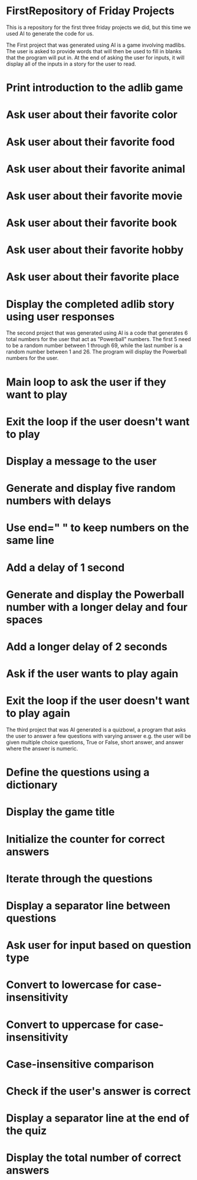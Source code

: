# FirstRepository of Friday Projects

This is a repository for the first three friday projects we did, but this time we used AI to generate the code
for us.

The First project that was generated using AI is a game involving madlibs. The user is asked to provide words
that will then be used to fill in blanks that the program will put in. At the end of asking the user for inputs,
it will display all of the inputs in a story for the user to read.

# Print introduction to the adlib game
# Ask user about their favorite color
# Ask user about their favorite food
# Ask user about their favorite animal
# Ask user about their favorite movie
# Ask user about their favorite book
# Ask user about their favorite hobby
# Ask user about their favorite place
# Display the completed adlib story using user responses

The second project that was generated using AI is a code that generates 6 total numbers for the user that act as
"Powerball" numbers. The first 5 need to be a random number between 1 through 69, while the last number is 
a random number between 1 and 26. The program will display the Powerball numbers for the user.

# Main loop to ask the user if they want to play
# Exit the loop if the user doesn't want to play
# Display a message to the user
# Generate and display five random numbers with delays
# Use end=" " to keep numbers on the same line
# Add a delay of 1 second
# Generate and display the Powerball number with a longer delay and four spaces
# Add a longer delay of 2 seconds
# Ask if the user wants to play again
# Exit the loop if the user doesn't want to play again

The third project that was AI generated is a quizbowl, a program that asks the user to answer a few questions with varying answer e.g. the user will be given multiple choice questions, True or False, short answer, and answer where the answer is numeric.

# Define the questions using a dictionary
# Display the game title
# Initialize the counter for correct answers
# Iterate through the questions
# Display a separator line between questions
# Ask user for input based on question type
# Convert to lowercase for case-insensitivity
# Convert to uppercase for case-insensitivity
# Case-insensitive comparison
# Check if the user's answer is correct
# Display a separator line at the end of the quiz
# Display the total number of correct answers